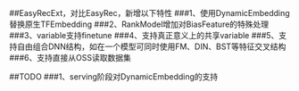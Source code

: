 ##EasyRecExt，对比EasyRec，新增以下特性
###1、使用DynamicEmbedding替换原生TFEmbedding
###2、RankModel增加对BiasFeature的特殊处理
###3、variable支持finetune
###4、支持真正意义上的共享variable
###5、支持自由组合DNN结构，如在一个模型可同时使用FM、DIN、BST等特征交叉结构
###6、支持直接从OSS读取数据集

##TODO
###1、serving阶段对DynamicEmbedding的支持